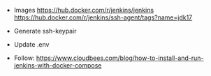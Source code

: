 
* Images
https://hub.docker.com/r/jenkins/jenkins
https://hub.docker.com/r/jenkins/ssh-agent/tags?name=jdk17


* Generate ssh-keypair
* Update .env
* Follow: https://www.cloudbees.com/blog/how-to-install-and-run-jenkins-with-docker-compose


